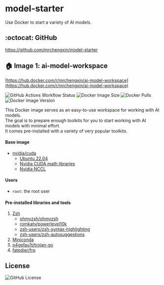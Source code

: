# model-starter

Use Docker to start a variety of AI models.

## :octocat: GitHub

https://github.com/mrchengxin/model-starter

## :house: Image 1: ai-model-workspace

[https://hub.docker.com/r/mrchengxin/ai-model-workspace](https://hub.docker.com/r/mrchengxin/ai-model-workspace)

![GitHub Actions Workflow Status](https://img.shields.io/github/actions/workflow/status/mrchengxin/model-starter/ai-model-workspace.yml?logo=github&logoColor=white&label=build%20and%20push)
![Docker Image Size](https://img.shields.io/docker/image-size/mrchengxin/ai-model-workspace?logo=docker&logoColor=white)
![Docker Pulls](https://img.shields.io/docker/pulls/mrchengxin/ai-model-workspace?logo=docker&logoColor=white)
![Docker Image Version](https://img.shields.io/docker/v/mrchengxin/ai-model-workspace?logo=docker&logoColor=white)

This Docker image serves as an easy-to-use workspace for working with AI models.  
The goal is to prepare enough toolkits for you to start working with AI models with minimal effort.  
It comes pre-installed with a variety of very popular toolkits.

#### Base image

- [nvidia/cuda](https://hub.docker.com/r/nvidia/cuda/)
  - [Ubuntu 22.04](https://releases.ubuntu.com/jammy/)
  - [Nvidia CUDA math libraries](https://developer.nvidia.com/gpu-accelerated-libraries)
  - [Nvidia NCCL](https://developer.nvidia.com/nccl)

#### Users

- `root`: the root user

#### Pre-installed libraries and tools

1. [Zsh](https://www.zsh.org/)
   - [ohmyzsh/ohmyzsh](https://github.com/ohmyzsh/ohmyzsh)
   - [romkatv/powerlevel10k](https://github.com/romkatv/powerlevel10k)
   - [zsh-users/zsh-syntax-highlighting](https://github.com/zsh-users/zsh-syntax-highlighting)
   - [zsh-users/zsh-autosuggestions](https://github.com/zsh-users/zsh-autosuggestions)
2. [Miniconda](https://docs.anaconda.com/free/miniconda/)
3. [p4gefau1t/trojan-go](https://github.com/p4gefau1t/trojan-go)
4. [fatedier/frp](https://github.com/fatedier/frp)

## License

![GitHub License](https://img.shields.io/github/license/mrchengxin/model-starter?logo=github)